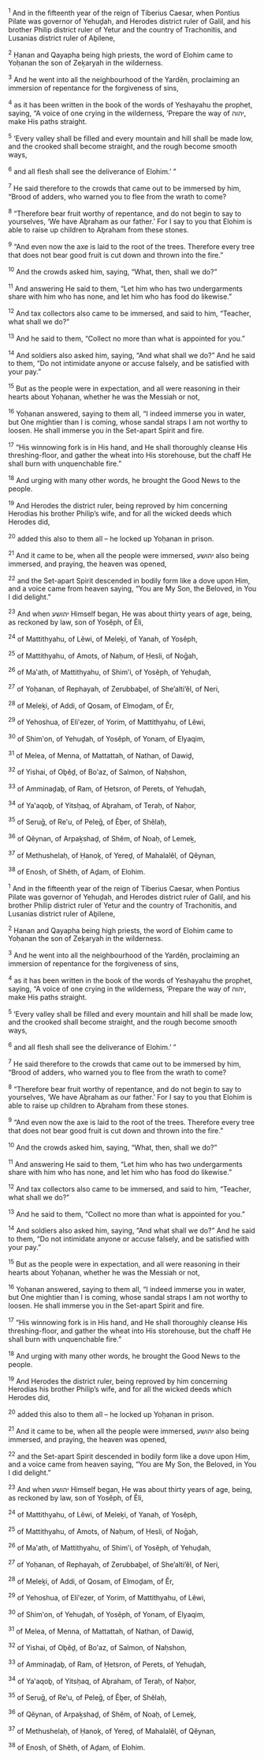 <sup>1</sup> And in the fifteenth year of the reign of Tiberius Caesar, when Pontius Pilate was governor of Yehuḏah, and Herodes district ruler of Galil, and his brother Philip district ruler of Yetur and the country of Trachonitis, and Lusanias district ruler of Aḇilene,

<sup>2</sup> Ḥanan and Qayapha being high priests, the word of Elohim came to Yoḥanan the son of Zeḵaryah in the wilderness.

<sup>3</sup> And he went into all the neighbourhood of the Yardĕn, proclaiming an immersion of repentance for the forgiveness of sins,

<sup>4</sup> as it has been written in the book of the words of Yeshayahu the prophet, saying, “A voice of one crying in the wilderness, ‘Prepare the way of יהוה, make His paths straight.

<sup>5</sup> ‘Every valley shall be filled and every mountain and hill shall be made low, and the crooked shall become straight, and the rough become smooth ways,

<sup>6</sup> and all flesh shall see the deliverance of Elohim.’ ”

<sup>7</sup> He said therefore to the crowds that came out to be immersed by him, “Brood of adders, who warned you to flee from the wrath to come?

<sup>8</sup> “Therefore bear fruit worthy of repentance, and do not begin to say to yourselves, ‘We have Aḇraham as our father.’ For I say to you that Elohim is able to raise up children to Aḇraham from these stones.

<sup>9</sup> “And even now the axe is laid to the root of the trees. Therefore every tree that does not bear good fruit is cut down and thrown into the fire.”

<sup>10</sup> And the crowds asked him, saying, “What, then, shall we do?”

<sup>11</sup> And answering He said to them, “Let him who has two undergarments share with him who has none, and let him who has food do likewise.”

<sup>12</sup> And tax collectors also came to be immersed, and said to him, “Teacher, what shall we do?”

<sup>13</sup> And he said to them, “Collect no more than what is appointed for you.”

<sup>14</sup> And soldiers also asked him, saying, “And what shall we do?” And he said to them, “Do not intimidate anyone or accuse falsely, and be satisfied with your pay.”

<sup>15</sup> But as the people were in expectation, and all were reasoning in their hearts about Yoḥanan, whether he was the Messiah or not,

<sup>16</sup> Yoḥanan answered, saying to them all, “I indeed immerse you in water, but One mightier than I is coming, whose sandal straps I am not worthy to loosen. He shall immerse you in the Set-apart Spirit and fire.

<sup>17</sup> “His winnowing fork is in His hand, and He shall thoroughly cleanse His threshing-floor, and gather the wheat into His storehouse, but the chaff He shall burn with unquenchable fire.”

<sup>18</sup> And urging with many other words, he brought the Good News to the people.

<sup>19</sup> And Herodes the district ruler, being reproved by him concerning Herodias his brother Philip’s wife, and for all the wicked deeds which Herodes did,

<sup>20</sup> added this also to them all – he locked up Yoḥanan in prison.

<sup>21</sup> And it came to be, when all the people were immersed, יהושע also being immersed, and praying, the heaven was opened,

<sup>22</sup> and the Set-apart Spirit descended in bodily form like a dove upon Him, and a voice came from heaven saying, “You are My Son, the Beloved, in You I did delight.”

<sup>23</sup> And when יהושע Himself began, He was about thirty years of age, being, as reckoned by law, son of Yosĕph, of Ĕli,

<sup>24</sup> of Mattithyahu, of Lĕwi, of Meleḵi, of Yanah, of Yosĕph,

<sup>25</sup> of Mattithyahu, of Amots, of Naḥum, of Ḥesli, of Noḡah,

<sup>26</sup> of Ma‛ath, of Mattithyahu, of Shim‛i, of Yosĕph, of Yehuḏah,

<sup>27</sup> of Yoḥanan, of Rephayah, of Zerubbaḇel, of She’alti’ĕl, of Neri,

<sup>28</sup> of Meleḵi, of Addi, of Qosam, of Elmoḏam, of Ĕr,

<sup>29</sup> of Yehoshua, of Eli‛ezer, of Yorim, of Mattithyahu, of Lĕwi,

<sup>30</sup> of Shim‛on, of Yehuḏah, of Yosĕph, of Yonam, of Elyaqim,

<sup>31</sup> of Melea, of Menna, of Mattattah, of Nathan, of Dawiḏ,

<sup>32</sup> of Yishai, of Oḇĕḏ, of Bo‛az, of Salmon, of Naḥshon,

<sup>33</sup> of Amminaḏaḇ, of Ram, of Ḥetsron, of Perets, of Yehuḏah,

<sup>34</sup> of Ya‛aqoḇ, of Yitsḥaq, of Aḇraham, of Teraḥ, of Naḥor,

<sup>35</sup> of Seruḡ, of Re‛u, of Peleḡ, of Ĕḇer, of Shĕlaḥ,

<sup>36</sup> of Qĕynan, of Arpaḵshaḏ, of Shĕm, of Noaḥ, of Lemeḵ,

<sup>37</sup> of Methushelaḥ, of Ḥanoḵ, of Yereḏ, of Mahalalĕl, of Qĕynan,

<sup>38</sup> of Enosh, of Shĕth, of Aḏam, of Elohim.

<sup>1</sup> And in the fifteenth year of the reign of Tiberius Caesar, when Pontius Pilate was governor of Yehuḏah, and Herodes district ruler of Galil, and his brother Philip district ruler of Yetur and the country of Trachonitis, and Lusanias district ruler of Aḇilene,

<sup>2</sup> Ḥanan and Qayapha being high priests, the word of Elohim came to Yoḥanan the son of Zeḵaryah in the wilderness.

<sup>3</sup> And he went into all the neighbourhood of the Yardĕn, proclaiming an immersion of repentance for the forgiveness of sins,

<sup>4</sup> as it has been written in the book of the words of Yeshayahu the prophet, saying, “A voice of one crying in the wilderness, ‘Prepare the way of יהוה, make His paths straight.

<sup>5</sup> ‘Every valley shall be filled and every mountain and hill shall be made low, and the crooked shall become straight, and the rough become smooth ways,

<sup>6</sup> and all flesh shall see the deliverance of Elohim.’ ”

<sup>7</sup> He said therefore to the crowds that came out to be immersed by him, “Brood of adders, who warned you to flee from the wrath to come?

<sup>8</sup> “Therefore bear fruit worthy of repentance, and do not begin to say to yourselves, ‘We have Aḇraham as our father.’ For I say to you that Elohim is able to raise up children to Aḇraham from these stones.

<sup>9</sup> “And even now the axe is laid to the root of the trees. Therefore every tree that does not bear good fruit is cut down and thrown into the fire.”

<sup>10</sup> And the crowds asked him, saying, “What, then, shall we do?”

<sup>11</sup> And answering He said to them, “Let him who has two undergarments share with him who has none, and let him who has food do likewise.”

<sup>12</sup> And tax collectors also came to be immersed, and said to him, “Teacher, what shall we do?”

<sup>13</sup> And he said to them, “Collect no more than what is appointed for you.”

<sup>14</sup> And soldiers also asked him, saying, “And what shall we do?” And he said to them, “Do not intimidate anyone or accuse falsely, and be satisfied with your pay.”

<sup>15</sup> But as the people were in expectation, and all were reasoning in their hearts about Yoḥanan, whether he was the Messiah or not,

<sup>16</sup> Yoḥanan answered, saying to them all, “I indeed immerse you in water, but One mightier than I is coming, whose sandal straps I am not worthy to loosen. He shall immerse you in the Set-apart Spirit and fire.

<sup>17</sup> “His winnowing fork is in His hand, and He shall thoroughly cleanse His threshing-floor, and gather the wheat into His storehouse, but the chaff He shall burn with unquenchable fire.”

<sup>18</sup> And urging with many other words, he brought the Good News to the people.

<sup>19</sup> And Herodes the district ruler, being reproved by him concerning Herodias his brother Philip’s wife, and for all the wicked deeds which Herodes did,

<sup>20</sup> added this also to them all – he locked up Yoḥanan in prison.

<sup>21</sup> And it came to be, when all the people were immersed, יהושע also being immersed, and praying, the heaven was opened,

<sup>22</sup> and the Set-apart Spirit descended in bodily form like a dove upon Him, and a voice came from heaven saying, “You are My Son, the Beloved, in You I did delight.”

<sup>23</sup> And when יהושע Himself began, He was about thirty years of age, being, as reckoned by law, son of Yosĕph, of Ĕli,

<sup>24</sup> of Mattithyahu, of Lĕwi, of Meleḵi, of Yanah, of Yosĕph,

<sup>25</sup> of Mattithyahu, of Amots, of Naḥum, of Ḥesli, of Noḡah,

<sup>26</sup> of Ma‛ath, of Mattithyahu, of Shim‛i, of Yosĕph, of Yehuḏah,

<sup>27</sup> of Yoḥanan, of Rephayah, of Zerubbaḇel, of She’alti’ĕl, of Neri,

<sup>28</sup> of Meleḵi, of Addi, of Qosam, of Elmoḏam, of Ĕr,

<sup>29</sup> of Yehoshua, of Eli‛ezer, of Yorim, of Mattithyahu, of Lĕwi,

<sup>30</sup> of Shim‛on, of Yehuḏah, of Yosĕph, of Yonam, of Elyaqim,

<sup>31</sup> of Melea, of Menna, of Mattattah, of Nathan, of Dawiḏ,

<sup>32</sup> of Yishai, of Oḇĕḏ, of Bo‛az, of Salmon, of Naḥshon,

<sup>33</sup> of Amminaḏaḇ, of Ram, of Ḥetsron, of Perets, of Yehuḏah,

<sup>34</sup> of Ya‛aqoḇ, of Yitsḥaq, of Aḇraham, of Teraḥ, of Naḥor,

<sup>35</sup> of Seruḡ, of Re‛u, of Peleḡ, of Ĕḇer, of Shĕlaḥ,

<sup>36</sup> of Qĕynan, of Arpaḵshaḏ, of Shĕm, of Noaḥ, of Lemeḵ,

<sup>37</sup> of Methushelaḥ, of Ḥanoḵ, of Yereḏ, of Mahalalĕl, of Qĕynan,

<sup>38</sup> of Enosh, of Shĕth, of Aḏam, of Elohim.

